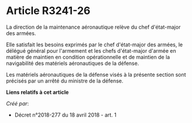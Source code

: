 # Article R3241-26

La direction de la maintenance aéronautique relève du chef d'état-major des armées.

Elle satisfait les besoins exprimés par le chef d'état-major des armées, le délégué général pour l'armement et les chefs
d'état-major d'armée en matière de maintien en condition opérationnelle et de maintien de la navigabilité des matériels
aéronautiques de la défense.

Les matériels aéronautiques de la défense visés à la présente section sont précisés par un arrêté du ministre de la défense.

**Liens relatifs à cet article**

_Créé par_:

  - Décret n°2018-277 du 18 avril 2018 - art. 1
